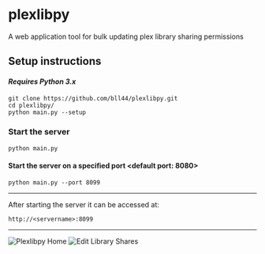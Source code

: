 # plexlibpy
A web application tool for bulk updating plex library sharing permissions

## Setup instructions
#### _Requires Python 3.x_
```
git clone https://github.com/bll44/plexlibpy.git
cd plexlibpy/
python main.py --setup
```
### Start the server
```
python main.py
```
#### Start the server on a specified port <default port: 8080>
```
python main.py --port 8099
```
---
After starting the server it can be accessed at:
```
http://<servername>:8099
```
---
![Plexlibpy Home](http://i.imgur.com/eSUpZbh.png)
![Edit Library Shares](http://i.imgur.com/Tz90ygY.png)
